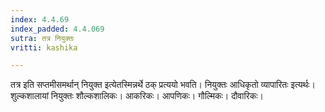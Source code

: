 ```yaml
---
index: 4.4.69
index_padded: 4.4.069
sutra: तत्र नियुक्तः
vritti: kashika

---
```

तत्र इति सप्तमीसमर्थान् नियुक्त इत्येतस्मिन्नर्थे ठक् प्रत्ययो भवति। नियुक्तः आधिकृतो व्यापारितः इत्यर्थः। शुल्कशालायां नियुक्तः शौल्कशालिकः। आकरिकः। आपणिकः। गौल्मिकः। दौवारिकः।